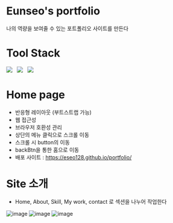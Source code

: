 # Eunseo's portfolio
나의 역량을 보여줄 수 있는 포트폴리오 사이트를 만든다
 
# Tool Stack
<p>
    <img src="https://img.shields.io/badge/JavaScript-F7DF1E?style=flat&logo=JavaScript&logoColor=black"/>&nbsp;&nbsp;
    <img src="https://img.shields.io/badge/HTML-E34F26?style=flat&logo=HTML5&logoColor=white"/>&nbsp;&nbsp;
    <img src="https://img.shields.io/badge/CSS-1572B6?style=flat&logo=CSS3&logoColor=white"/>&nbsp;&nbsp;

# Home page
- 반응형 레이아웃 (부트스트랩 가능)
- 웹 접근성
- 브라우저 호환성 관리
- 상단의 메뉴 클릭으로 스크롤 이동
- 스크롤 시 button의 이동
- backBtn을 통한 홈으로 이동
- 배포 사이트 : https://eseo128.github.io/portfolio/

# Site 소개
- Home, About, Skill, My work, contact 로 섹션을 나누어 작업한다
 
![image](https://user-images.githubusercontent.com/34049770/126151858-55ca83f6-460d-4266-a9b6-3ab767d993ff.png)
 ![image](https://user-images.githubusercontent.com/34049770/126152407-44b80259-11b5-461d-85d9-dc6c5dbe587b.png)
![image](https://user-images.githubusercontent.com/34049770/126152481-e034b284-813f-43cc-a790-4d878d258485.png)



